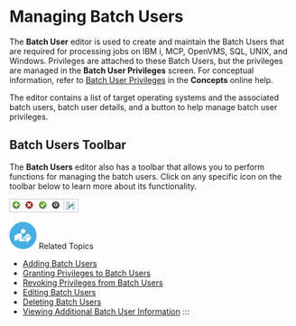 # Managing Batch Users

The **Batch User** editor is used to create and maintain the Batch Users
that are required for processing jobs on IBM i, MCP, OpenVMS, SQL, UNIX,
and Windows. Privileges are attached to these Batch Users, but the
privileges are managed in the **Batch User Privileges** screen. For
conceptual information, refer to [Batch User Privileges](../../../administration/privileges.md#batch-user-privileges)
in the **Concepts** online help.

The editor contains a list of target operating systems and the
associated batch users, batch user details, and a button to help manage
batch user privileges.

## Batch Users Toolbar

The **Batch Users** editor also has a toolbar that allows you to perform
functions for managing the batch users. Click on any specific icon on
the toolbar below to learn more about its functionality.

![Batch Users toolbar](../../../Resources/Images/EM/EMbatchuserstoolbar.png "Batch Users toolbar")

![White \"person reading\" icon on blue circular background](../../../Resources/Images/moreinfo-icon(48x48).png "More Info icon")
Related Topics

- [Adding Batch Users](Adding-Batch-Users.md)
- [Granting Privileges to Batch     Users](Granting-Privileges-to-Batch-Users.md)
- [Revoking Privileges from Batch     Users](Revoking-Privileges-from-Batch-Users.md)
- [Editing Batch Users](Editing-Batch-Users.md)
- [Deleting Batch Users](Deleting-Batch-Users.md)
- [Viewing Additional Batch User     Information](Viewing-Additional-Batch-User-Info.md)
:::
